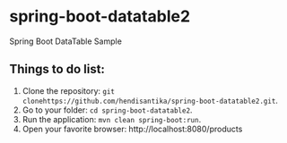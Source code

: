 # spring-boot-datatable2
Spring Boot DataTable Sample

## Things to do list:
1. Clone the repository: `git clonehttps://github.com/hendisantika/spring-boot-datatable2.git`.
2. Go to your folder: `cd spring-boot-datatable2`.
3. Run the application: `mvn clean spring-boot:run`.
4. Open your favorite browser: http://localhost:8080/products
